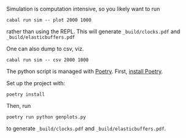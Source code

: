 <!--
SPDX-FileCopyrightText: 2022 Google LLC

SPDX-License-Identifier: Apache-2.0
-->

Simulation is computation intensive, so you likely want to run

```
cabal run sim -- plot 2000 1000
```

rather than using the REPL. This will generate `_build/clocks.pdf` and
`_build/elasticbuffers.pdf`

One can also dump to csv, viz.

```
cabal run sim -- csv 2000 1000
```

The python script is managed with [Poetry](https://python-poetry.org/).
First, [install Poetry](https://python-poetry.org/docs/#installation).

Set up the project with:

```
poetry install
```

Then, run

```
poetry run python genplots.py
```

to generate `_build/clocks.pdf` and `_build/elasticbuffers.pdf`.
